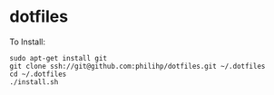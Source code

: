 dotfiles
========

To Install:

    sudo apt-get install git
    git clone ssh://git@github.com:philihp/dotfiles.git ~/.dotfiles
    cd ~/.dotfiles
    ./install.sh
